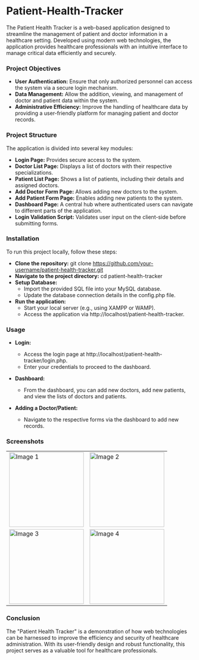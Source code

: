 # Patient-Health-Tracker
The Patient Health Tracker is a web-based application designed to streamline the management of patient and doctor information in a healthcare setting. Developed using modern web technologies, the application provides healthcare professionals with an intuitive interface to manage critical data efficiently and securely.
### Project Objectives
- __User Authentication:__ Ensure that only authorized personnel can access the system via a secure login mechanism.
- __Data Management:__ Allow the addition, viewing, and management of doctor and patient data within the system.
- __Administrative Efficiency:__ Improve the handling of healthcare data by providing a user-friendly platform for managing patient and doctor records.

### Project Structure
The application is divided into several key modules:

- __Login Page:__ Provides secure access to the system.
- __Doctor List Page:__ Displays a list of doctors with their respective specializations.
- __Patient List Page:__ Shows a list of patients, including their details and assigned doctors.
- __Add Doctor Form Page:__ Allows adding new doctors to the system.
- __Add Patient Form Page:__ Enables adding new patients to the system.
- __Dashboard Page:__ A central hub where authenticated users can navigate to different parts of the application.
- __Login Validation Script:__ Validates user input on the client-side before submitting forms.

### Installation
To run this project locally, follow these steps:

- __Clone the repository:__
 git clone https://github.com/your-username/patient-health-tracker.git
- __Navigate to the project directory:__
cd patient-health-tracker
- __Setup Database:__
    - Import the provided SQL file into your MySQL database.
    - Update the database connection details in the config.php file.
- __Run the application:__
    - Start your local server (e.g., using XAMPP or WAMP).
    - Access the application via http://localhost/patient-health-tracker.

### Usage
- __Login:__
    - Access the login page at http://localhost/patient-health-tracker/login.php.
    - Enter your credentials to proceed to the dashboard.

- __Dashboard:__
    - From the dashboard, you can add new doctors, add new patients, and view the lists of doctors and patients.
- __Adding a Doctor/Patient:__
    - Navigate to the respective forms via the dashboard to add new records.

### Screenshots
<table>
  <tr>
    <td><img src="![Dashboard](https://github.com/user-attachments/assets/80f3c63a-c823-4026-a3d7-6d8934505749)
![Login](https://github.com/user-attachments/assets/f6a5b800-0a9f-4ce8-918c-43f6935712b5)"
 alt="Image 1" width="200"/></td>
    <td><img src="C:\Users\shaik\OneDrive\Desktop\Dashboard.png" alt="Image 2" width="200"/></td>
  </tr>
  <tr>
    <td><img src="C:\Users\shaik\OneDrive\Desktop\AddPatientForm.png" alt="Image 3" width="200"/></td>
    <td><img src="C:\Users\shaik\OneDrive\Desktop\AddDoctorForm.png" alt="Image 4" width="200"/></td>
  </tr>
</table>

### Conclusion

The "Patient Health Tracker" is a demonstration of how web technologies can be harnessed to improve the efficiency and security of healthcare administration. With its user-friendly design and robust functionality, this project serves as a valuable tool for healthcare professionals.
